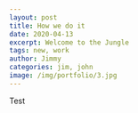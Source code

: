 ```yaml
---
layout: post
title: How we do it
date: 2020-04-13
excerpt: Welcome to the Jungle
tags: new, work
author: Jimmy
categories: jim, john
image: /img/portfolio/3.jpg
---
```

Test
